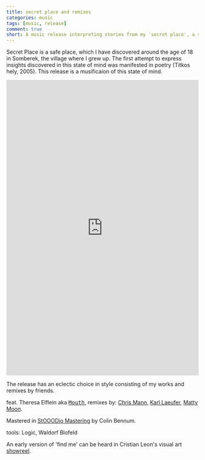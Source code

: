 ```yaml
---
title: secret place and remixes
categories: music
tags: [music, release]
comment: true
short: A music release interpreting stories from my 'secret place', a special state of mind.
---
```


 Secret Place is a safe place, which I have discovered around the age of 18 in Somberek, the village where I grew up. The first attempt to express insights discovered in this state of mind was manifested in poetry (Titkos hely, 2005). This release is a musificaion of this state of mind.

<div style="max-width: 700px;"><div style="left: 0; width: 100%; height: 0; position: relative; padding-bottom: 100%; padding-top: 271px;"><iframe src="https://bandcamp.com/EmbeddedPlayer/album=3437348308/size=large/bgcol=ffffff/linkcol=0687f5/transparent=true//" style="border: 0; top: 0; left: 0; width: 100%; height: 100%; position: absolute;" allowfullscreen scrolling="no"></iframe></div></div>

The release has an eclectic choice in style consisting of my works and remixes by friends.

feat. Theresa Elflein aka [<kbd>Mouth</kbd>](https://soundcloud.com/mouthcare), remixes by: [Chris Mann](https://soundcloud.com/cjmann), [Karl Laeufer](https://soundcloud.com/holgerhimmelblau), [Matty Moon](https://soundcloud.com/matty-moon).

Mastered in [StOOODio Mastering](https://www.facebook.com/Stooodio.Mastering) by Colin Bennum.

tools: Logic, Waldorf Blofeld

An early version of 'find me' can be heard in Cristian Leon's visual art [showreel](https://vimeo.com/8549863).
